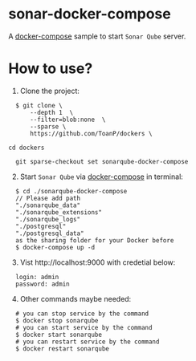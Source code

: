 # sonar-docker-compose
A [docker-compose](https://docs.docker.com/compose/) sample to start `Sonar Qube` server.


# How to use?

1. Clone the project:

  ```shell
    $ git clone \
        --depth 1  \
        --filter=blob:none  \
        --sparse \
        https://github.com/ToanP/dockers \
  ```

  ```shell
  cd dockers
  ```

```shell
  git sparse-checkout set sonarqube-docker-compose
  ```
2. Start `Sonar Qube` via [docker-compose](https://docs.docker.com/compose/) in terminal:

  ```shell
    $ cd ./sonarqube-docker-compose
    // Please add path 
    "./sonarqube_data"
    "./sonarqube_extensions"
    "./sonarqube_logs"
    "./postgresql"
    "./postgresql_data" 
    as the sharing folder for your Docker before
    $ docker-compose up -d
  ```

3. Vist http://localhost:9000 with credetial below:
  ```shell
    login: admin
    password: admin
  ```
 

4. Other commands maybe needed:
  ```shell
    # you can stop service by the command
    $ docker stop sonarqube
    # you can start service by the command
    $ docker start sonarqube
    # you can restart service by the command
    $ docker restart sonarqube
  ```
